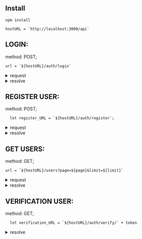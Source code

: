 ## Install
```
npm install
```
```
hostURL = `http://localhost:3000/api`
```
## LOGIN:
method: POST;
```
url = `${hostURL}/auth/login`
```
<details><summary>request</summary>
  body = {
    email,
    password
  }
</details>

<details><summary>resolve</summary>
{
    "message": "Login success",
    "error": false,
    "code": 200,
    "results": {
        "token": "eyJhbGciOiJIUzI1NiIsInR5cCI6IkpXVCJ9.eyJ1c2VyIjp7ImlkIjoiNjIyNTQ1ZDkwOGE1ZjIzNTQ0Nzk0N2EwIiwibmFtZSI6IkFuZHJpaSIsImVtYWlsIjoicHltb25vdkBtYWlsLmNvbSJ9LCJpYXQiOjE2NTAzMzI1NzcsImV4cCI6MTY1MDMzNjE3N30.z0yg9K9Ys7fcUqvQ4LpnFVpPeo0pNVAcCRJlhFxrtJ0"
    }
}
</details>

## REGISTER USER:
method: POST;
```
  let register_URL = `${hostURL}/auth/register`;
```
<details><summary>request</summary>
  let body = {
    "name": name,
    "email": email,
    "password": password,
    "surname": surname
  };
</details>

<details><summary>resolve</summary>
{
    "message": "Register success, please activate your account.",
    "error": false,
    "code": 201,
    "results": {
        "user": {
            "id": "625e1c40a7315770f86e6f54",
            "name": "Vasja6",
            "email": "vasiliev6@mail.com",
            "verified": false,
            "createdAt": "2022-04-19T01:46:31.865Z"
        },
        "verification": {
            "_id": "625e1c40a7315770f86e6f55",
            "token": "jivO7UGcjUzgYjqqmR85bhrXiiKVhZyQIYpZVrP7z5M2StexVY",
            "userId": "625e1c40a7315770f86e6f54",
            "type": "Register New Account",
            "createdAt": "2022-04-19T02:19:44.550Z",
            "__v": 0
        }
    }
}
</details>

## GET USERS:
method: GET;
```
url = `${hostURL}/users?page=${page}&limit=${limit}`
```
<details><summary>request</summary>
  let options = {
    headers: {
      "Authorization": `Bearer ${token}`
    }
  }
</details>

<details><summary>resolve</summary>
{
    "users": [
        {
            "location": {
                "country": "N/A",
                "city": "N/A"
            },
            "photo": {
                "avatars": [
                    {
                        "ref": "Photos"
                    }
                ],
                "small": "please download your photo",
                "large": "please download your photo"
            },
            "verified": true,
            "createdAt": "2022-03-06T23:25:46.053Z",
            "status": "please fill up status",
            "followedUsersByMe": [],
            "followers": [],
            "followed": false,
            "myTasks": [],
            "_id": "622545d908a5f235447947a0",
            "followedUsersByOtherUser": [],
            "name": "Andrii",
            "email": "pymonov@mail.com",
            "password": "$2a$10$MtV5r4OsqWNhDW2Mtzu4GumnN1SmSVoOh4dxg6tVF13cj7FhD9pL2",
            "__v": 0,
            "verifiedAt": "2022-03-06T23:38:02.317Z"
        },
        {
            "location": {
                "country": "N/A",
                "city": "N/A"
            },
            "photo": {
                "avatars": [
                    {
                        "ref": "Photos"
                    }
                ],
                "small": "please download your photo",
                "large": "please download your photo"
            },
            "verified": true,
            "createdAt": "2022-03-18T02:20:46.701Z",
            "status": "please fill up status",
            "followedUsersByMe": [],
            "followers": [],
            "followed": false,
            "myTasks": [],
            "_id": "6233ec8293f1832660d99bf2",
            "followedUsersByOtherUser": [],
            "name": "Vasja",
            "email": "vasiliev@mail.com",
            "password": "$2a$10$ik8XGaCo69etUjnQEgInE.afy7vyPScph0vcjNnkCv6T8RtehxxUS",
            "__v": 0,
            "verifiedAt": "2022-03-18T02:20:51.986Z"
        },
        {
            "location": {
                "country": "N/A",
                "city": "N/A"
            },
            "photo": {
                "avatars": [
                    {
                        "ref": "Photos"
                    }
                ],
                "small": "please download your photo",
                "large": "please download your photo"
            },
            "verified": true,
            "createdAt": "2022-03-18T02:20:46.701Z",
            "status": "please fill up status",
            "followedUsersByMe": [],
            "followers": [],
            "followed": false,
            "myTasks": [],
            "_id": "6235190793f1832660d99bf4",
            "followedUsersByOtherUser": [],
            "name": "Vasja1",
            "email": "vasiliev1@mail.com",
            "password": "$2a$10$x94ZhGZv86.ZG5Gh42MxvO3cnt6oFFGQmEaN1n/ENO6g1i2iIu56a",
            "__v": 0,
            "verifiedAt": "2022-03-18T23:43:04.567Z"
        },
        {
            "location": {
                "country": "N/A",
                "city": "N/A"
            },
            "photo": {
                "avatars": [
                    {
                        "ref": "Photos"
                    }
                ],
                "small": "please download your photo",
                "large": "please download your photo"
            },
            "verified": true,
            "createdAt": "2022-03-18T02:20:46.701Z",
            "status": "please fill up status",
            "followedUsersByMe": [],
            "followers": [],
            "followed": false,
            "myTasks": [],
            "_id": "6235191f93f1832660d99bf6",
            "followedUsersByOtherUser": [],
            "name": "Vasja2",
            "email": "vasiliev2@mail.com",
            "password": "$2a$10$Wps.z.m24QPSfU4LEk.m3uybwXiLEYbX./9Mg4hrtVH1k8Y6lWWs2",
            "__v": 0,
            "verifiedAt": "2022-03-18T23:43:28.093Z"
        },
        {
            "location": {
                "country": "N/A",
                "city": "N/A"
            },
            "photo": {
                "avatars": [
                    {
                        "ref": "Photos"
                    }
                ],
                "small": "please download your photo",
                "large": "please download your photo"
            },
            "verified": true,
            "createdAt": "2022-03-18T02:20:46.701Z",
            "status": "please fill up status",
            "followedUsersByMe": [],
            "followers": [],
            "followed": false,
            "myTasks": [],
            "_id": "6235192893f1832660d99bf8",
            "followedUsersByOtherUser": [],
            "name": "Vasja3",
            "email": "vasiliev3@mail.com",
            "password": "$2a$10$jQqc3XtlWYAnRXLcL9xhm.vWoIpF6JVgOxk9q9rnoZS9P5OyhSIVG",
            "__v": 0,
            "verifiedAt": "2022-03-18T23:43:37.848Z"
        }
    ],
    "totalUsers": 7
}
</details>

## VERIFICATION USER:
method: GET;
```
  let verification_URL = `${hostURL}/auth/verify/` + token
```

<details><summary>resolve</summary>
{
    "message": "Your successfully verificating your account",
    "error": false,
    "code": 200,
    "results": null
}
<details>

## GET  AUTHENTICATED USER:
method: GET;
```
  URL = '${hostURL}/auth/';
```
<details><summary>request</summary>
  let options = {
    headers: {
      "Authorization": `Bearer ${token}`
    }
  }
<details>

<details><summary>resolve</summary>
  TO BE CHECKED 
<details>